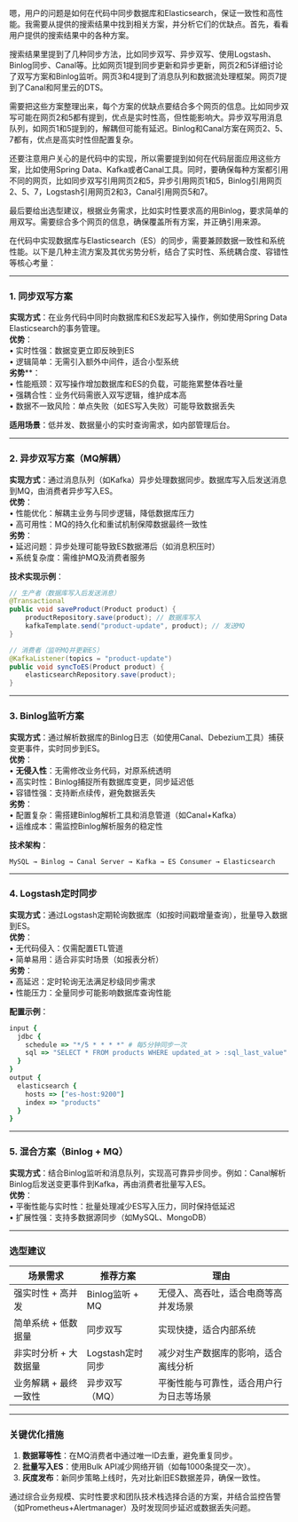 
嗯，用户的问题是如何在代码中同步数据库和Elasticsearch，保证一致性和高性能。我需要从提供的搜索结果中找到相关方案，并分析它们的优缺点。首先，看看用户提供的搜索结果中的各种方案。

搜索结果里提到了几种同步方法，比如同步双写、异步双写、使用Logstash、Binlog同步、Canal等。比如网页1提到同步更新和异步更新，网页2和5详细讨论了双写方案和Binlog监听。网页3和4提到了消息队列和数据流处理框架。网页7提到了Canal和阿里云的DTS。

需要把这些方案整理出来，每个方案的优缺点要结合多个网页的信息。比如同步双写可能在网页2和5都有提到，优点是实时性高，但性能影响大。异步双写用消息队列，如网页1和5提到的，解耦但可能有延迟。Binlog和Canal方案在网页2、5、7都有，优点是高实时性但配置复杂。

还要注意用户关心的是代码中的实现，所以需要提到如何在代码层面应用这些方案，比如使用Spring Data、Kafka或者Canal工具。同时，要确保每种方案都引用不同的网页，比如同步双写引用网页2和5，异步引用网页1和5，Binlog引用网页2、5、7，Logstash引用网页2和3，Canal引用网页5和7。

最后要给出选型建议，根据业务需求，比如实时性要求高的用Binlog，要求简单的用双写。需要综合多个网页的信息，确保覆盖所有方案，并正确引用来源。




在代码中实现数据库与Elasticsearch（ES）的同步，需要兼顾数据一致性和系统性能。以下是几种主流方案及其优劣势分析，结合了实时性、系统耦合度、容错性等核心考量：

---

### **1. 同步双写方案**
**实现方式**：在业务代码中同时向数据库和ES发起写入操作，例如使用Spring Data Elasticsearch的事务管理。  
**优势**：  
• 实时性强：数据变更立即反映到ES  
• 逻辑简单：无需引入额外中间件，适合小型系统  
**劣势****：  
• 性能瓶颈：双写操作增加数据库和ES的负载，可能拖累整体吞吐量  
• 强耦合性：业务代码需嵌入双写逻辑，维护成本高  
• 数据不一致风险：单点失败（如ES写入失败）可能导致数据丢失  

**适用场景**：低并发、数据量小的实时查询需求，如内部管理后台。

---

### **2. 异步双写方案（MQ解耦）**
**实现方式**：通过消息队列（如Kafka）异步处理数据同步。数据库写入后发送消息到MQ，由消费者异步写入ES。  
**优势**：  
• 性能优化：解耦主业务与同步逻辑，降低数据库压力  
• 高可用性：MQ的持久化和重试机制保障数据最终一致性  
**劣势**：  
• 延迟问题：异步处理可能导致ES数据滞后（如消息积压时）  
• 系统复杂度：需维护MQ及消费者服务  

**技术实现示例**：  
```java
// 生产者（数据库写入后发送消息）
@Transactional
public void saveProduct(Product product) {
    productRepository.save(product); // 数据库写入
    kafkaTemplate.send("product-update", product); // 发送MQ
}

// 消费者（监听MQ并更新ES）
@KafkaListener(topics = "product-update")
public void syncToES(Product product) {
    elasticsearchRepository.save(product);
}
```

---

### **3. Binlog监听方案**
**实现方式**：通过解析数据库的Binlog日志（如使用Canal、Debezium工具）捕获变更事件，实时同步到ES。  
**优势**：  
• **无侵入性**：无需修改业务代码，对原系统透明  
• 高实时性：Binlog捕捉所有数据库变更，同步延迟低  
• 容错性强：支持断点续传，避免数据丢失  
**劣势**：  
• 配置复杂：需搭建Binlog解析工具和消息管道（如Canal+Kafka）  
• 运维成本：需监控Binlog解析服务的稳定性  

**技术架构**：  
```
MySQL → Binlog → Canal Server → Kafka → ES Consumer → Elasticsearch
```

---

### **4. Logstash定时同步**
**实现方式**：通过Logstash定期轮询数据库（如按时间戳增量查询），批量导入数据到ES。  
**优势**：  
• 无代码侵入：仅需配置ETL管道  
• 简单易用：适合非实时场景（如报表分析）  
**劣势**：  
• 高延迟：定时轮询无法满足秒级同步需求  
• 性能压力：全量同步可能影响数据库查询性能  

**配置示例**：  
```ruby
input {
  jdbc {
    schedule => "*/5 * * * *" # 每5分钟同步一次
    sql => "SELECT * FROM products WHERE updated_at > :sql_last_value"
  }
}
output {
  elasticsearch { 
    hosts => ["es-host:9200"]
    index => "products"
  }
}
```

---

### **5. 混合方案（Binlog + MQ）**
**实现方式**：结合Binlog监听和消息队列，实现高可靠异步同步。例如：Canal解析Binlog后发送变更事件到Kafka，再由消费者批量写入ES。  
**优势**：  
• 平衡性能与实时性：批量处理减少ES写入压力，同时保持低延迟  
• 扩展性强：支持多数据源同步（如MySQL、MongoDB）  

---

### **选型建议**
| 场景需求               | 推荐方案               | 理由                                                                 |
|------------------------|------------------------|----------------------------------------------------------------------|
| 强实时性 + 高并发      | Binlog监听 + MQ        | 无侵入、高吞吐，适合电商等高并发场景                        |
| 简单系统 + 低数据量    | 同步双写               | 实现快捷，适合内部系统                                      |
| 非实时分析 + 大数据量  | Logstash定时同步       | 减少对生产数据库的影响，适合离线分析                        |
| 业务解耦 + 最终一致性  | 异步双写（MQ）         | 平衡性能与可靠性，适合用户行为日志等场景                    |

---

### **关键优化措施**
1. **数据幂等性**：在MQ消费者中通过唯一ID去重，避免重复同步。  
2. **批量写入ES**：使用Bulk API减少网络开销（如每1000条提交一次）。  
3. **灰度发布**：新同步策略上线时，先对比新旧ES数据差异，确保一致性。  

通过综合业务规模、实时性要求和团队技术栈选择合适的方案，并结合监控告警（如Prometheus+Alertmanager）及时发现同步延迟或数据丢失问题。